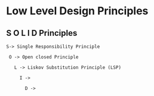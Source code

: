 # Low Level Design Principles 
   
   ## S O L I D  Principles
   
    S-> Single Responsibility Principle
   
     O -> Open closed Principle
       
       L -> Liskov Substitution Principle (LSP)
         
         I ->
           
           D ->
